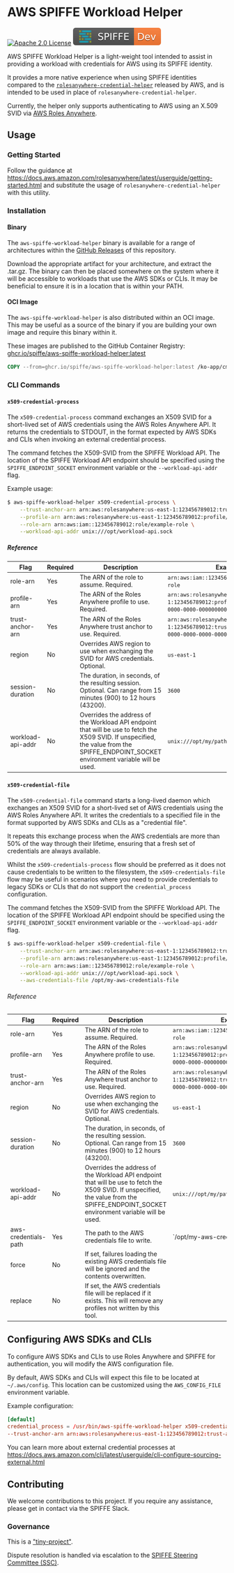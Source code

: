 # AWS SPIFFE Workload Helper

[![Apache 2.0 License](https://img.shields.io/github/license/spiffe/helm-charts)](https://opensource.org/licenses/Apache-2.0)
[![Development Phase](https://github.com/spiffe/spiffe/blob/main/.img/maturity/dev.svg)](https://github.com/spiffe/spiffe/blob/main/MATURITY.md#development)

AWS SPIFFE Workload Helper is a light-weight tool intended to assist in
providing a workload with credentials for AWS using its SPIFFE identity.

It provides a more native experience when using SPIFFE identities compared to
the [`rolesanywhere-credential-helper`](https://github.com/aws/rolesanywhere-credential-helper)
released by AWS, and is intended to be used in place of
`rolesanywhere-credential-helper`.

Currently, the helper only supports authenticating to AWS using an X.509 SVID
via [AWS Roles Anywhere](https://docs.aws.amazon.com/rolesanywhere/latest/userguide/introduction.html).

## Usage

### Getting Started

Follow the guidance at
<https://docs.aws.amazon.com/rolesanywhere/latest/userguide/getting-started.html>
and substitute the usage of `rolesanywhere-credential-helper` with this utility.

### Installation

#### Binary

The `aws-spiffe-workload-helper` binary is available for a range of
architectures within the
[GitHub Releases](https://github.com/spiffe/aws-spiffe-workload-helper/releases)
of this repository.

Download the appropriate artifact for your architecture, and extract the
.tar.gz. The binary can then be placed somewhere on the system where it will be
accessible to workloads that use the AWS SDKs or CLIs. It may be beneficial to
ensure it is in a location that is within your PATH.

#### OCI Image

The `aws-spiffe-workload-helper` is also distributed within an OCI image. This
may be useful as a source of the binary if you are building your own image and
require this binary within it.

These images are published to the GitHub Container Registry: [ghcr.io/spiffe/aws-spiffe-workload-helper:latest](https://github.com/spiffe/aws-spiffe-workload-helper/pkgs/container/aws-spiffe-workload-helper)

```dockerfile
COPY --from=ghcr.io/spiffe/aws-spiffe-workload-helper:latest /ko-app/cmd /aws-spiffe-workload-helper
```

### CLI Commands

#### `x509-credential-process`

The `x509-credential-process` command exchanges an X509 SVID for a short-lived
set of AWS credentials using the AWS Roles Anywhere API. It returns the
credentials to STDOUT, in the format expected by AWS SDKs and CLIs when invoking
an external credential process.

The command fetches the X509-SVID from the SPIFFE Workload API. The location of
the SPIFFE Workload API endpoint should be specified using the
`SPIFFE_ENDPOINT_SOCKET` environment variable or the `--workload-api-addr` flag.

Example usage:

```sh
$ aws-spiffe-workload-helper x509-credential-process \
    --trust-anchor-arn arn:aws:rolesanywhere:us-east-1:123456789012:trust-anchor/0000000-0000-0000-0000-000000000000 \
    --profile-arn arn:aws:rolesanywhere:us-east-1:123456789012:profile/0000000-0000-0000-0000-000000000000 \
    --role-arn arn:aws:iam::123456789012:role/example-role \
    --workload-api-addr unix:///opt/workload-api.sock
```

##### Reference

| Flag              | Required | Description                                                                                                                                                                              | Example                                                                                         |
|-------------------|----------|------------------------------------------------------------------------------------------------------------------------------------------------------------------------------------------|-------------------------------------------------------------------------------------------------|
| role-arn          | Yes      | The ARN of the role to assume. Required.                                                                                                                                                 | `arn:aws:iam::123456789012:role/example-role`                                                   |
| profile-arn       | Yes      | The ARN of the Roles Anywhere profile to use. Required.                                                                                                                                  | `arn:aws:rolesanywhere:us-east-1:123456789012:profile/0000000-0000-0000-0000-00000000000`       |
| trust-anchor-arn  | Yes      | The ARN of the Roles Anywhere trust anchor to use. Required.                                                                                                                             | `arn:aws:rolesanywhere:us-east-1:123456789012:trust-anchor/0000000-0000-0000-0000-000000000000` |
| region            | No       | Overrides AWS region to use when exchanging the SVID for AWS credentials. Optional.                                                                                                      | `us-east-1`                                                                                     |
| session-duration  | No       | The duration, in seconds, of the resulting session. Optional. Can range from 15 minutes (900) to 12 hours (43200).                                                                       | `3600`                                                                                          |
| workload-api-addr | No       | Overrides the address of the Workload API endpoint that will be use to fetch the X509 SVID. If unspecified, the value from the SPIFFE_ENDPOINT_SOCKET environment variable will be used. | `unix:///opt/my/path/workload.sock`                                                             |

#### `x509-credential-file`

The `x509-credential-file` command starts a long-lived daemon which exchanges
an X509 SVID for a short-lived set of AWS credentials using the AWS Roles
Anywhere API. It writes the credentials to a specified file in the format 
supported by AWS SDKs and CLIs as a "credential file".

It repeats this exchange process when the AWS credentials are more than 50% of
the way through their lifetime, ensuring that a fresh set of credentials are
always available.

Whilst the `x509-credentials-process` flow should be preferred as it does not 
cause credentials to be written to the filesystem, the `x509-credentials-file`
flow may be useful in scenarios where you need to provide credentials to legacy
SDKs or CLIs that do not support the `credential_process` configuration.

The command fetches the X509-SVID from the SPIFFE Workload API. The location of
the SPIFFE Workload API endpoint should be specified using the
`SPIFFE_ENDPOINT_SOCKET` environment variable or the `--workload-api-addr` flag.

```sh
$ aws-spiffe-workload-helper x509-credential-file \
    --trust-anchor-arn arn:aws:rolesanywhere:us-east-1:123456789012:trust-anchor/0000000-0000-0000-0000-000000000000 \
    --profile-arn arn:aws:rolesanywhere:us-east-1:123456789012:profile/0000000-0000-0000-0000-000000000000 \
    --role-arn arn:aws:iam::123456789012:role/example-role \
    --workload-api-addr unix:///opt/workload-api.sock \
    --aws-credentials-file /opt/my-aws-credentials-file
```

###### Reference

| Flag                 | Required | Description                                                                                                                                                                              | Example                                                                                         |
|----------------------|----------|------------------------------------------------------------------------------------------------------------------------------------------------------------------------------------------|-------------------------------------------------------------------------------------------------|
| role-arn             | Yes      | The ARN of the role to assume. Required.                                                                                                                                                 | `arn:aws:iam::123456789012:role/example-role`                                                   |
| profile-arn          | Yes      | The ARN of the Roles Anywhere profile to use. Required.                                                                                                                                  | `arn:aws:rolesanywhere:us-east-1:123456789012:profile/0000000-0000-0000-0000-00000000000`       |
| trust-anchor-arn     | Yes      | The ARN of the Roles Anywhere trust anchor to use. Required.                                                                                                                             | `arn:aws:rolesanywhere:us-east-1:123456789012:trust-anchor/0000000-0000-0000-0000-000000000000` |
| region               | No       | Overrides AWS region to use when exchanging the SVID for AWS credentials. Optional.                                                                                                      | `us-east-1`                                                                                     |
| session-duration     | No       | The duration, in seconds, of the resulting session. Optional. Can range from 15 minutes (900) to 12 hours (43200).                                                                       | `3600`                                                                                          |
| workload-api-addr    | No       | Overrides the address of the Workload API endpoint that will be use to fetch the X509 SVID. If unspecified, the value from the SPIFFE_ENDPOINT_SOCKET environment variable will be used. | `unix:///opt/my/path/workload.sock`                                                             |
| aws-credentials-path | Yes      | The path to the AWS credentials file to write.                                                                                                                                           | `/opt/my-aws-credentials-file                                                                   |
| force                | No       | If set, failures loading the existing AWS credentials file will be ignored and the contents overwritten.                                                                                 |                                                                                                 |
| replace              | No       | If set, the AWS credentials file will be replaced if it exists. This will remove any profiles not written by this tool.                                                                  |                                                                                                 |

## Configuring AWS SDKs and CLIs

To configure AWS SDKs and CLIs to use Roles Anywhere and SPIFFE for
authentication, you will modify the AWS configuration file.

By default, AWS SDKs and CLIs will expect this file to be located at 
`~/.aws/config`. This location can be customized using the `AWS_CONFIG_FILE`
environment variable.

Example configuration:

```toml
[default]
credential_process = /usr/bin/aws-spiffe-workload-helper x509-credential-process --profile-arn arn:aws:rolesanywhere:us-east-1:123456789012:profile/0000000-0000-0000-0000-000000000000
--trust-anchor-arn arn:aws:rolesanywhere:us-east-1:123456789012:trust-anchor/0000000-0000-0000-0000-000000000000 --role-arn arn:aws:iam::123456789012:role/example-role
```

You can learn more about external credential processes at
<https://docs.aws.amazon.com/cli/latest/userguide/cli-configure-sourcing-external.html>

## Contributing

We welcome contributions to this project. If you require any assistance, please
get in contact via the SPIFFE Slack.

### Governance

This is a ["tiny-project"](https://github.com/spiffe/spiffe/blob/main/NEW_PROJECTS.md#tiny-projects).

Dispute resolution is handled via escalation to the [SPIFFE Steering Committee (SSC)](https://github.com/spiffe/spiffe/blob/main/GOVERNANCE.md#the-spiffe-steering-committee-ssc).
